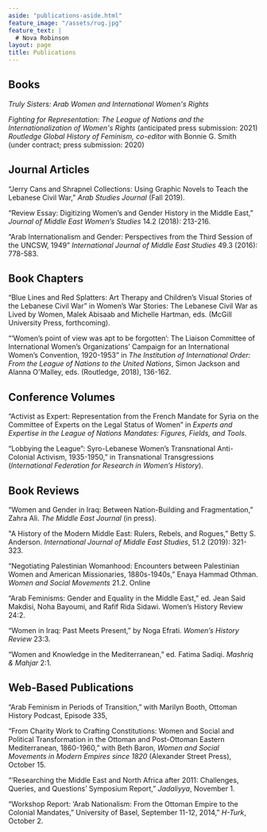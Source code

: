 ```yaml
---
aside: "publications-aside.html"
feature_image: "/assets/rug.jpg"
feature_text: |
  # Nova Robinson
layout: page
title: Publications
---
```


## Books
_Truly Sisters: Arab Women and International Women's Rights_

_Fighting for Representation: The League of Nations and the Internationalization of Women's Rights_ (anticipated press submission: 2021)
_Routledge Global History of Feminism, co-editor_ with Bonnie G. Smith (under contract; press submission: 2020)

## Journal Articles
“Jerry Cans and Shrapnel Collections: Using Graphic Novels to Teach the Lebanese Civil War,” _Arab Studies Journal_ (Fall 2019).

“Review Essay: Digitizing Women’s and Gender History in the Middle East,” _Journal of Middle East Women’s Studies_ 14.2 (2018): 213-216.

“Arab Internationalism and Gender: Perspectives from the Third Session of the UNCSW, 1949” _International Journal of Middle East Studies_ 49.3 (2016): 778-583.


## Book Chapters
“Blue Lines and Red Splatters: Art Therapy and Children’s Visual Stories of the Lebanese Civil War” in                 Women’s War Stories: The Lebanese Civil War as Lived by Women, Malek Abisaab and Michelle                         Hartman, eds. (McGill University Press, forthcoming).

“‘Women’s point of view was apt to be forgotten’: The Liaison Committee of International Women’s Organizations’ Campaign for an International Women’s Convention, 1920-1953” in _The Institution of International Order: From the League of Nations to the United Nations_, Simon Jackson and Alanna O'Malley, eds. (Routledge, 2018), 136-162.

## Conference Volumes
“Activist as Expert: Representation from the French Mandate for Syria on the Committee of Experts on the Legal Status of Women” in _Experts and Expertise in the League of Nations Mandates: Figures, Fields, and Tools._

“Lobbying the League”: Syro-Lebanese Women’s Transnational Anti-Colonial Activism, 1935-1950,” in Transnational Transgressions (_International Federation for Research in Women’s History_).

## Book Reviews
“Women and Gender in Iraq: Between Nation-Building and Fragmentation,” Zahra Ali. _The Middle East Journal_ (in press).

"A History of the Modern Middle East: Rulers, Rebels, and Rogues,” Betty S. Anderson. _International Journal of Middle East Studies_, 51.2 (2019): 321-323.

“Negotiating Palestinian Womanhood: Encounters between Palestinian Women and American Missionaries, 1880s-1940s,” Enaya Hammad Othman. _Women and Social Movements_ 21.2. Online

“Arab Feminisms: Gender and Equality in the Middle East,” ed. Jean Said Makdisi, Noha Bayoumi, and Rafif Rida Sidawi. Women’s History Review 24:2.

“Women in Iraq: Past Meets Present,” by Noga Efrati. _Women’s History Review_ 23:3.

“Women and Knowledge in the Mediterranean,” ed. Fatima Sadiqi. _Mashriq & Mahjar_ 2:1.


## Web-Based Publications
“Arab Feminism in Periods of Transition,” with Marilyn Booth, Ottoman History Podcast, Episode 335,

“From Charity Work to Crafting Constitutions: Women and Social and Political Transformation in the Ottoman and Post-Ottoman Eastern Mediterranean, 1860-1960,” with Beth Baron, _Women and Social Movements in Modern Empires since 1820_ (Alexander Street Press), October 15.

“‘Researching the Middle East and North Africa after 2011: Challenges, Queries, and Questions’ Symposium Report,” _Jadaliyya_, November 1.

“Workshop Report: ‘Arab Nationalism: From the Ottoman Empire to the Colonial Mandates,” University of Basel, September 11-12, 2014,” _H-Turk_, October 2.

